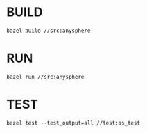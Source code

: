 # BUILD

```
bazel build //src:anysphere
```

# RUN
```
bazel run //src:anysphere
```

# TEST

```
bazel test --test_output=all //test:as_test
```
